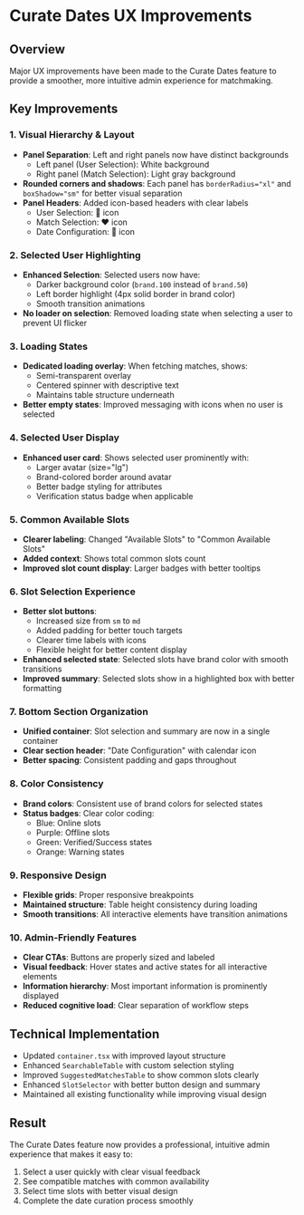 # Curate Dates UX Improvements

## Overview
Major UX improvements have been made to the Curate Dates feature to provide a smoother, more intuitive admin experience for matchmaking.

## Key Improvements

### 1. Visual Hierarchy & Layout
- **Panel Separation**: Left and right panels now have distinct backgrounds
  - Left panel (User Selection): White background
  - Right panel (Match Selection): Light gray background
- **Rounded corners and shadows**: Each panel has `borderRadius="xl"` and `boxShadow="sm"` for better visual separation
- **Panel Headers**: Added icon-based headers with clear labels
  - User Selection: 👥 icon
  - Match Selection: ❤️ icon
  - Date Configuration: 📅 icon

### 2. Selected User Highlighting
- **Enhanced Selection**: Selected users now have:
  - Darker background color (`brand.100` instead of `brand.50`)
  - Left border highlight (4px solid border in brand color)
  - Smooth transition animations
- **No loader on selection**: Removed loading state when selecting a user to prevent UI flicker

### 3. Loading States
- **Dedicated loading overlay**: When fetching matches, shows:
  - Semi-transparent overlay
  - Centered spinner with descriptive text
  - Maintains table structure underneath
- **Better empty states**: Improved messaging with icons when no user is selected

### 4. Selected User Display
- **Enhanced user card**: Shows selected user prominently with:
  - Larger avatar (size="lg")
  - Brand-colored border around avatar
  - Better badge styling for attributes
  - Verification status badge when applicable

### 5. Common Available Slots
- **Clearer labeling**: Changed "Available Slots" to "Common Available Slots"
- **Added context**: Shows total common slots count
- **Improved slot count display**: Larger badges with better tooltips

### 6. Slot Selection Experience
- **Better slot buttons**: 
  - Increased size from `sm` to `md`
  - Added padding for better touch targets
  - Clearer time labels with icons
  - Flexible height for better content display
- **Enhanced selected state**: Selected slots have brand color with smooth transitions
- **Improved summary**: Selected slots show in a highlighted box with better formatting

### 7. Bottom Section Organization
- **Unified container**: Slot selection and summary are now in a single container
- **Clear section header**: "Date Configuration" with calendar icon
- **Better spacing**: Consistent padding and gaps throughout

### 8. Color Consistency
- **Brand colors**: Consistent use of brand colors for selected states
- **Status badges**: Clear color coding:
  - Blue: Online slots
  - Purple: Offline slots
  - Green: Verified/Success states
  - Orange: Warning states

### 9. Responsive Design
- **Flexible grids**: Proper responsive breakpoints
- **Maintained structure**: Table height consistency during loading
- **Smooth transitions**: All interactive elements have transition animations

### 10. Admin-Friendly Features
- **Clear CTAs**: Buttons are properly sized and labeled
- **Visual feedback**: Hover states and active states for all interactive elements
- **Information hierarchy**: Most important information is prominently displayed
- **Reduced cognitive load**: Clear separation of workflow steps

## Technical Implementation
- Updated `container.tsx` with improved layout structure
- Enhanced `SearchableTable` with custom selection styling
- Improved `SuggestedMatchesTable` to show common slots clearly
- Enhanced `SlotSelector` with better button design and summary
- Maintained all existing functionality while improving visual design

## Result
The Curate Dates feature now provides a professional, intuitive admin experience that makes it easy to:
1. Select a user quickly with clear visual feedback
2. See compatible matches with common availability
3. Select time slots with better visual design
4. Complete the date curation process smoothly